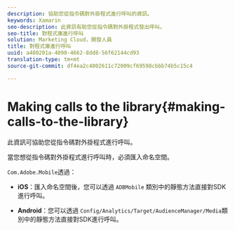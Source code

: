 ```yaml
---
description: 協助您從指令碼對外掛程式進行呼叫的資訊。
keywords: Xamarin
seo-description: 此資訊有助您從指令碼對外掛程式發出呼叫。
seo-title: 對程式庫進行呼叫
solution: Marketing Cloud，開發人員
title: 對程式庫進行呼叫
uuid: a480201a-4090-4662-8dd8-56f62144cd93
translation-type: tm+mt
source-git-commit: df4ea2c4002611c72009cf69598cbbb74b5c15c4

---
```



# Making calls to the library{#making-calls-to-the-library}

此資訊可協助您從指令碼對外掛程式進行呼叫。

當您想從指令碼對外掛程式進行呼叫時，必須匯入命名空間。

`Com.Adobe.Mobile`透過：

* **iOS**：匯入命名空間後，您可以透過 `ADBMobile` 類別中的靜態方法直接對SDK進行呼叫。

* **Android**：您可以透過 `Config/Analytics/Target/AudienceManager/Media`類別中的靜態方法直接對SDK進行呼叫。

